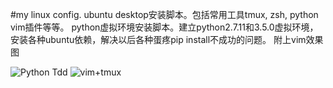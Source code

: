 #my linux config.
ubuntu desktop安装脚本。包括常用工具tmux, zsh, python vim插件等等。
python虚拟环境安装脚本。建立python2.7.11和3.5.0虚拟环境，安装各种ubuntu依赖，解决以后各种蛋疼pip install不成功的问题。
附上vim效果图

![Python Tdd](http://7ktuty.com1.z0.glb.clouddn.com/tdd.gif)
![vim+tmux](http://7ktuty.com1.z0.glb.clouddn.com/vim_tmux_tdd.gif)
